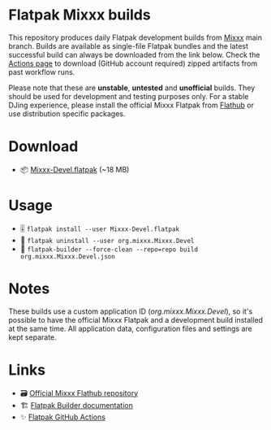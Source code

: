 # Flatpak Mixxx builds

This repository produces daily Flatpak development builds from [Mixxx](https://www.mixxx.org) main branch. Builds are available as single-file Flatpak bundles and the latest successful build can always be downloaded from the link below. Check the [Actions page](https://github.com/djantti/flatpak-mixxx-builds/actions) to download (GitHub account required) zipped artifacts from past workflow runs.

Please note that these are **unstable**, **untested** and **unofficial** builds. They should be used for development and testing purposes only. For a stable DJing experience, please install the official Mixxx Flatpak from [Flathub](https://flathub.org/apps/org.mixxx.Mixxx) or use distribution specific packages.

# Download

- 📦 [Mixxx-Devel.flatpak](https://djantti.github.io/flatpak-mixxx-builds/Mixxx-Devel.flatpak) (~18 MB)

# Usage

- 🎚️ `flatpak install --user Mixxx-Devel.flatpak`
- 🧹 `flatpak uninstall --user org.mixxx.Mixxx.Devel`
- 🧱 `flatpak-builder --force-clean --repo=repo build org.mixxx.Mixxx.Devel.json`

# Notes

These builds use a custom application ID (*org.mixxx.Mixxx.Devel*), so it's possible to have the official Mixxx Flatpak and a development build installed at the same time. All application data, configuration files and settings are kept separate.

# Links

- 🗃️ [Official Mixxx Flathub repository](https://github.com/flathub/org.mixxx.Mixxx)
- 🏗️ [Flatpak Builder documentation](https://docs.flatpak.org/en/latest/flatpak-builder.html)
- ✨ [Flatpak GitHub Actions](https://github.com/flathub-infra/flatpak-github-actions)
